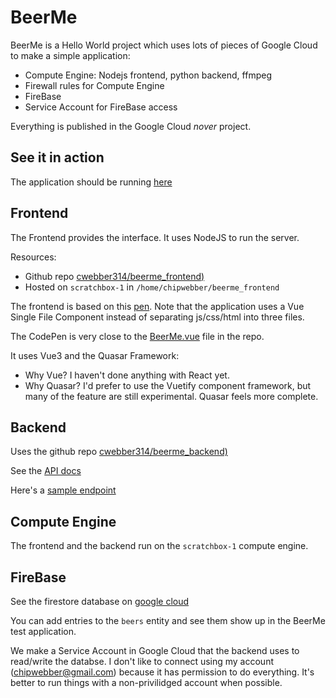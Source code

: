 # BeerMe

BeerMe is a Hello World project which uses lots of pieces of Google Cloud to make
a simple application:

- Compute Engine: Nodejs frontend, python backend, ffmpeg 
- Firewall rules for Compute Engine
- FireBase
- Service Account for FireBase access

Everything is published in the Google Cloud *nover* project.

## See it in action

The application should be running [here](http://34.170.230.194:8080/)

## Frontend

The Frontend provides the interface. It uses NodeJS to run the server. 

Resources:
- Github repo [cwebber314/beerme_frontend)](https://github.com/cwebber314/beerme_frontend)
- Hosted on `scratchbox-1` in `/home/chipwebber/beerme_frontend`

The frontend is based on this [pen](https://codepen.io/cwebber314/pen/KKrpPgp). Note that the application
uses a Vue Single File Component instead of separating js/css/html into three files.  

The CodePen is very close to the [BeerMe.vue](https://github.com/cwebber314/beerme_frontend/blob/main/src/pages/BeerMe.vue) file in the repo.

It uses Vue3 and the Quasar Framework:
- Why Vue? I haven't done anything with React yet.
- Why Quasar? I'd prefer to use the Vuetify component framework, but many of the feature are still experimental.
  Quasar feels more complete.

## Backend

Uses the github repo [cwebber314/beerme_backend)](https://github.com/cwebber314/beerme_backend)

See the [API docs](http://34.170.230.194:8000/docs)

Here's a [sample endpoint](http://34.170.230.194:8000/random-beer)

## Compute Engine

The frontend and the backend run on the `scratchbox-1` compute engine.

## FireBase

See the firestore database on [google cloud](https://console.cloud.google.com/firestore/databases/-default-/data/panel?authuser=0&hl=en&project=corded-shadow-382501) 

You can add entries to the `beers` entity and see them show up in the BeerMe test application.

We make a Service Account in Google Cloud that the backend uses to read/write the databse. 
I don't like to connect using my account (chipwebber@gmail.com) because it has permission to do
everything. It's better to run things with a non-privilidged account when possible.
